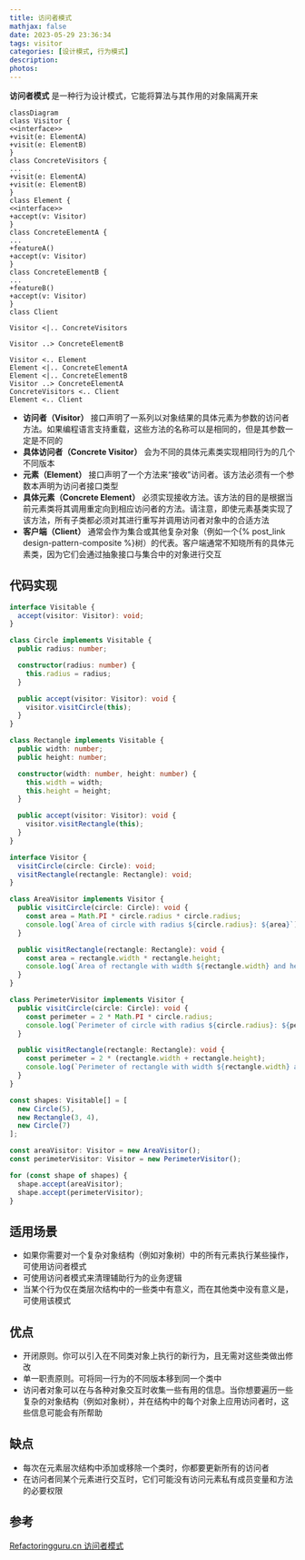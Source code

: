 ```yaml
---
title: 访问者模式
mathjax: false
date: 2023-05-29 23:36:34
tags: visitor
categories: [设计模式, 行为模式]
description:
photos:
---
```


**访问者模式** 是一种行为设计模式，它能将算法与其作用的对象隔离开来

```mermaid
classDiagram
class Visitor {
<<interface>>
+visit(e: ElementA)
+visit(e: ElementB)
}
class ConcreteVisitors {
...
+visit(e: ElementA)
+visit(e: ElementB)
}
class Element {
<<interface>>
+accept(v: Visitor)
}
class ConcreteElementA {
...
+featureA()
+accept(v: Visitor)
}
class ConcreteElementB {
...
+featureB()
+accept(v: Visitor)
}
class Client

Visitor <|.. ConcreteVisitors

Visitor ..> ConcreteElementB

Visitor <.. Element
Element <|.. ConcreteElementA
Element <|.. ConcreteElementB
Visitor ..> ConcreteElementA
ConcreteVisitors <.. Client
Element <.. Client
```

<!--more-->

- **访问者（Visitor）** 接口声明了一系列以对象结果的具体元素为参数的访问者方法。如果编程语言支持重载，这些方法的名称可以是相同的，但是其参数一定是不同的
- **具体访问者（Concrete Visitor）** 会为不同的具体元素类实现相同行为的几个不同版本
- **元素（Element）** 接口声明了一个方法来“接收”访问者。该方法必须有一个参数本声明为访问者接口类型
- **具体元素（Concrete Element）** 必须实现接收方法。该方法的目的是根据当前元素类将其调用重定向到相应访问者的方法。请注意，即使元素基类实现了该方法，所有子类都必须对其进行重写并调用访问者对象中的合适方法
- **客户端（Client）** 通常会作为集合或其他复杂对象（例如一个{% post_link design-pattern-composite %}树）的代表。客户端通常不知晓所有的具体元素类，因为它们会通过抽象接口与集合中的对象进行交互

## 代码实现

```typescript
interface Visitable {
  accept(visitor: Visitor): void;
}

class Circle implements Visitable {
  public radius: number;

  constructor(radius: number) {
    this.radius = radius;
  }

  public accept(visitor: Visitor): void {
    visitor.visitCircle(this);
  }
}

class Rectangle implements Visitable {
  public width: number;
  public height: number;

  constructor(width: number, height: number) {
    this.width = width;
    this.height = height;
  }

  public accept(visitor: Visitor): void {
    visitor.visitRectangle(this);
  }
}

interface Visitor {
  visitCircle(circle: Circle): void;
  visitRectangle(rectangle: Rectangle): void;
}

class AreaVisitor implements Visitor {
  public visitCircle(circle: Circle): void {
    const area = Math.PI * circle.radius * circle.radius;
    console.log(`Area of circle with radius ${circle.radius}: ${area}`);
  }

  public visitRectangle(rectangle: Rectangle): void {
    const area = rectangle.width * rectangle.height;
    console.log(`Area of rectangle with width ${rectangle.width} and height ${rectangle.height}: ${area}`);
  }
}

class PerimeterVisitor implements Visitor {
  public visitCircle(circle: Circle): void {
    const perimeter = 2 * Math.PI * circle.radius;
    console.log(`Perimeter of circle with radius ${circle.radius}: ${perimeter}`);
  }

  public visitRectangle(rectangle: Rectangle): void {
    const perimeter = 2 * (rectangle.width + rectangle.height);
    console.log(`Perimeter of rectangle with width ${rectangle.width} and height ${rectangle.height}: ${perimeter}`);
  }
}

const shapes: Visitable[] = [
  new Circle(5),
  new Rectangle(3, 4),
  new Circle(7)
];

const areaVisitor: Visitor = new AreaVisitor();
const perimeterVisitor: Visitor = new PerimeterVisitor();

for (const shape of shapes) {
  shape.accept(areaVisitor);
  shape.accept(perimeterVisitor);
}
```

## 适用场景

- 如果你需要对一个复杂对象结构（例如对象树）中的所有元素执行某些操作，可使用访问者模式
- 可使用访问者模式来清理辅助行为的业务逻辑
- 当某个行为仅在类层次结构中的一些类中有意义，而在其他类中没有意义是，可使用该模式

## 优点

- 开闭原则。你可以引入在不同类对象上执行的新行为，且无需对这些类做出修改
- 单一职责原则。可将同一行为的不同版本移到同一个类中
- 访问者对象可以在与各种对象交互时收集一些有用的信息。当你想要遍历一些复杂的对象结构（例如对象树），并在结构中的每个对象上应用访问者时，这些信息可能会有所帮助

## 缺点

- 每次在元素层次结构中添加或移除一个类时，你都要更新所有的访问者
- 在访问者同某个元素进行交互时，它们可能没有访问元素私有成员变量和方法的必要权限

## 参考

[Refactoringguru.cn 访问者模式](https://refactoringguru.cn/design-patterns/visitor)
